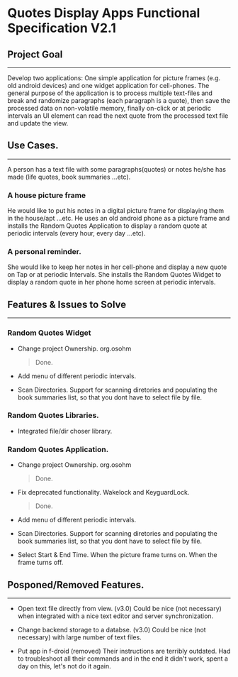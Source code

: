 Quotes Display Apps Functional Specification V2.1
=================================================

## Project Goal
---

Develop two applications: One simple application for picture frames (e.g. 
old android devices) and one widget application for cell-phones. The 
general purpose of the application is to process multiple text-files and 
break and randomize paragraphs (each paragraph is a quote), then save the 
processed data on non-volatile memory, finally on-click or at periodic 
intervals an UI element can read the next quote from the processed text 
file and update the view.

## Use Cases.
---

A person has a text file with some paragraphs(quotes) or notes he/she has 
made (life quotes, book summaries ...etc).

### A house picture frame

He would like to put his notes in a digital picture frame for displaying 
them in the house/apt ...etc. He uses an old android phone as a picture 
frame and installs the Random Quotes Application to display a random quote 
at periodic intervals (every hour, every day ...etc).

### A personal reminder.

She would like to keep her notes in her cell-phone and display a new quote 
on Tap or at periodic Intervals. She installs the Random Quotes Widget to 
display a random quote in her phone home screen at periodic intervals. 


## Features & Issues to Solve
---

### Random Quotes Widget

* Change project Ownership.
    org.osohm
    > Done.

* Add menu of different periodic intervals.

* Scan Directories.
    Support for scanning diretories and populating the book summaries list, 
    so that you dont have to select file by file.
    
### Random Quotes Libraries.
* Integrated file/dir choser library.

### Random Quotes Application.

* Change project Ownership.
    org.osohm
    > Done.

* Fix deprecated functionality.
    Wakelock and KeyguardLock.
    > Done.

* Add menu of different periodic intervals.

* Scan Directories.
    Support for scanning diretories and populating the book summaries list, 
    so that you dont have to select file by file.
    
* Select Start & End Time.
    When the picture frame turns on. When the frame turns off.

## Posponed/Removed Features.
---

* Open text file directly from view. (v3.0)
    Could be nice (not necessary) when integrated with a nice text 
    editor and server synchronization.
 
* Change backend storage to a databse. (v3.0)
    Could be nice (not necessary) with large number of text files.
 
* Put app in f-droid (removed)
    Their instructions are terribly outdated. Had to troubleshoot 
    all their commands and in the end it didn't work, spent a day 
    on this, let's not do it again.
    
